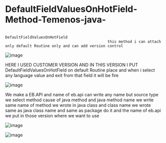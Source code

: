 # DefaultFieldValuesOnHotField-Method-Temenos-java-

                                                              DefaultFieldValuesOnHotField
                                                  this method i can attach only default Routine only and can add version control
                                                              
                                                              
![image](https://user-images.githubusercontent.com/40827670/217735114-a40506b8-6eba-4ba1-8124-204b83cd8233.png)

HERE I USED CUSTOMER VERSION AND IN THIS VERSION I PUT DefaultFieldValuesOnHotField on default Routine place and when i select any language value and exit from that field it will be fire


![image](https://user-images.githubusercontent.com/40827670/217736641-6170d7ac-b20c-4293-9040-be19e42df770.png)

We make a EB.API and name of eb.api can write any name but source type we select method cause of 
java method and java method name we write same name of method we wrote in java class 
and class name we wrote same as java class name and same as package do it and the name of eb.api we put in those version where we want to use

![image](https://user-images.githubusercontent.com/40827670/217743711-94cc9445-fc84-43b9-ad19-9f1cf46425ac.png)

![image](https://user-images.githubusercontent.com/40827670/217744427-0da22b28-60c1-402a-87f4-e3aa4d0b9c6b.png)

